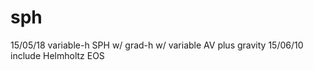 # sph

15/05/18 variable-h SPH w/ grad-h w/ variable AV plus gravity
15/06/10 include Helmholtz EOS
